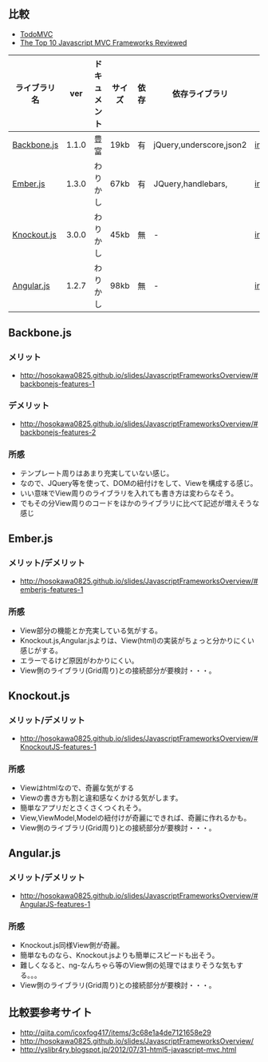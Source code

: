 ## 比較

* [TodoMVC](http://todomvc.com/)
* [The Top 10 Javascript MVC Frameworks Reviewed](http://codebrief.com/2012/01/the-top-10-javascript-mvc-frameworks-reviewed/)

ライブラリ名 | ver | ドキュメント | サイズ | 依存 | 依存ライブラリ |  html | js 
-------------|-----|--------------|--------|------|-----------------|----|------
[Backbone.js](http://backbonejs.org/)  | 1.1.0 | 豊富 |  19kb | 有 | jQuery,underscore,json2 | [index.html](https://github.com/nakanowax/js-framework-example/blob/master/backbone.js/index.html) | [app.js](https://github.com/nakanowax/js-framework-example/blob/master/backbone.js/js/app.js)
[Ember.js](http://emberjs.com/) | 1.3.0 | わりかし | 67kb | 有 | JQuery,handlebars, | [index.html](https://github.com/nakanowax/js-framework-example/blob/master/ember.js/index.html) | [app.js](https://github.com/nakanowax/js-framework-example/blob/master/ember.js/js/app.js)
[Knockout.js](http://knockoutjs.com/) | 3.0.0 | わりかし | 45kb | 無 | - | [index.html](https://github.com/nakanowax/js-framework-example/blob/master/knockout.js/index.html) | [app.js](https://github.com/nakanowax/js-framework-example/blob/master/knockout.js/js/app.js)
[Angular.js](http://angularjs.org/) | 1.2.7 | わりかし | 98kb | 無 | - | [index.html](https://github.com/nakanowax/js-framework-example/blob/master/angular.js/index.html) | [app.js](https://github.com/nakanowax/js-framework-example/blob/master/angular.js/js/app.js)

## Backbone.js
### メリット
* http://hosokawa0825.github.io/slides/JavascriptFrameworksOverview/#backbonejs-features-1

### デメリット
* http://hosokawa0825.github.io/slides/JavascriptFrameworksOverview/#backbonejs-features-2

### 所感
* テンプレート周りはあまり充実していない感じ。
 * なので、JQuery等を使って、DOMの紐付けをして、Viewを構成する感じ。
* いい意味でView周りのライブラリを入れても書き方は変わらなそう。
* でもその分View周りのコードをほかのライブラリに比べて記述が増えそうな感じ

## Ember.js
### メリット/デメリット
* http://hosokawa0825.github.io/slides/JavascriptFrameworksOverview/#emberjs-features-1

### 所感
* View部分の機能とか充実している気がする。
* Knockout.js,Angular.jsよりは、View(html)の実装がちょっと分かりにくい感じがする。
* エラーでるけど原因がわかりにくい。
* View側のライブラリ(Grid周り)との接続部分が要検討・・・。

## Knockout.js
### メリット/デメリット
* http://hosokawa0825.github.io/slides/JavascriptFrameworksOverview/#KnockoutJS-features-1

### 所感
* Viewはhtmlなので、奇麗な気がする
* Viewの書き方も割と違和感なくかける気がします。
* 簡単なアプリだとさくさくつくれそう。
* View,ViewModel,Modelの紐付けが奇麗にできれば、奇麗に作れるかも。
* View側のライブラリ(Grid周り)との接続部分が要検討・・・。

## Angular.js
### メリット/デメリット
* http://hosokawa0825.github.io/slides/JavascriptFrameworksOverview/#AngularJS-features-1

### 所感
* Knockout.js同様View側が奇麗。
* 簡単なものなら、Knockout.jsよりも簡単にスピードも出そう。
* 難しくなると、ng-なんちゃら等のView側の処理ではまりそうな気もする。。。
* View側のライブラリ(Grid周り)との接続部分が要検討・・・。


## 比較要参考サイト
* http://qiita.com/icoxfog417/items/3c68e1a4de7121658e29
* http://hosokawa0825.github.io/slides/JavascriptFrameworksOverview/
* http://yslibr4ry.blogspot.jp/2012/07/31-html5-javascript-mvc.html
